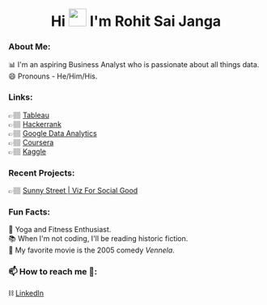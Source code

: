 <H1 align='center'>Hi <img src="https://raw.githubusercontent.com/TheDudeThatCode/TheDudeThatCode/master/Assets/Hi.gif" width=35 height=35> I'm Rohit Sai Janga</H1>
  

<p align='center'>
<!--
### Hi there, I'm Rohit Sai Janga 👋🏽
Thank you for visiting my GitHub profile, I'm so excited you are here!
-->

### About Me:
📊  I'm an aspiring Business Analyst who is passionate about all things data.  
😄  Pronouns - He/Him/His.  

### Links:  
👉🏽 [Tableau](https://public.tableau.com/app/profile/rohitsaijanga)  
👉🏽 [Hackerrank](https://www.hackerrank.com/rohitsaistark)  
👉🏽 [Google Data Analytics](https://www.credly.com/badges/7ebfab83-c3f4-4218-bc69-b2c776aa32b7)  
👉🏽 [Coursera](https://www.coursera.org/user/250a8fa922cec326a5fc7bd666bd5853)  
👉🏽 [Kaggle](https://www.kaggle.com/rohitsaistark)

### Recent Projects:  
👉🏽 [Sunny Street | Viz For Social Good](https://public.tableau.com/app/profile/rohitsaijanga/viz/SunnyStreetVizForSocialGood/Main)

### Fun Facts:  
🧘  Yoga and Fitness Enthusiast.  
📚  When I'm not coding, I'll be reading historic fiction.  
🎥  My favorite movie is the 2005 comedy *Vennela*.

### 📫 How to reach me 💬:
⛓️ [LinkedIn](https://www.linkedin.com/in/rohit-sai-janga-50305997/)
